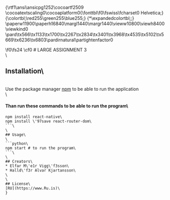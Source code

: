 {\rtf1\ansi\ansicpg1252\cocoartf2509
\cocoatextscaling0\cocoaplatform0{\fonttbl\f0\fswiss\fcharset0 Helvetica;}
{\colortbl;\red255\green255\blue255;}
{\*\expandedcolortbl;;}
\paperw11900\paperh16840\margl1440\margr1440\vieww10800\viewh8400\viewkind0
\pard\tx566\tx1133\tx1700\tx2267\tx2834\tx3401\tx3968\tx4535\tx5102\tx5669\tx6236\tx6803\pardirnatural\partightenfactor0

\f0\fs24 \cf0 # LARGE ASSIGNMENT 3\
\
## Installation\
\
Use the package manager [npm](https://www.npmjs.com/get-npm) to be able to run the application \
\
#### Than run these commands to be able to run the program\
```bash\
npm install react-native\
npm install \'97save react-router-dom\
```\
\
## Usage\
\
```python\
npm start # to run the program\
```\
\
## Creators\
* Elfar M\'e1r Vigg\'f3sson\
* Halld\'f3r Alvar Kjartansson\
\
\
## License\
[RU](https://www.Ru.is)\
}